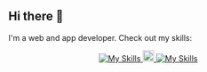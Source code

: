 ## Hi there 👋

I'm a web and app developer. Check out my skills: <br>

<p align="center">
  <a href="https://skillicons.dev">
    <img src="https://skillicons.dev/icons?i=html,css,js,react,nextjs,tailwind" alt="My Skills" />
    <img src="https://github.com/user-attachments/assets/56446bf8-c80b-4ce7-8ff4-b6d572ec242f"
    width=20 height=20 alt="My Skills"/>
    <img src="https://skillicons.dev/icons?i=mongodb,mongoose,mysql,expo,nodejs,express,ts,py" alt="My Skills" />
  </a>
</p>
